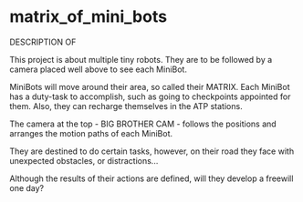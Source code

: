 # matrix_of_mini_bots

DESCRIPTION OF <MATRIX OF MINIBOTS>

  This project is about multiple tiny robots. They are to be followed by a camera
placed well above to see each MiniBot.

  MiniBots will move around their area, so called their MATRIX.
  Each MiniBot has a duty-task to accomplish, such as going to checkpoints appointed for them.
  Also, they can recharge themselves in the ATP stations.
  
  The camera at the top - BIG BROTHER CAM - follows the positions and arranges the motion paths of each MiniBot.
  
  They are destined to do certain tasks, however, on their road they face with unexpected obstacles, or distractions...
  
  
  Although the results of their actions are defined, will they develop a freewill one day?

